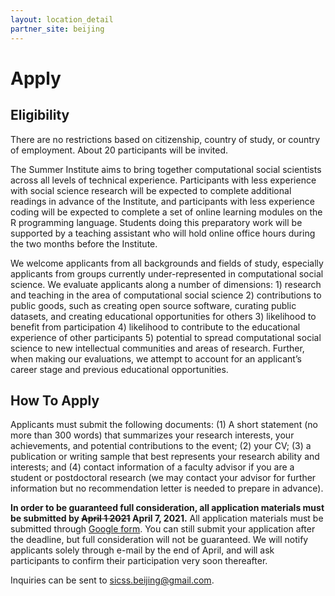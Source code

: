 ```yaml
---
layout: location_detail
partner_site: beijing
---
```


# Apply

## Eligibility

There are no restrictions based on citizenship, country of study, or country of employment. About 20 participants will be invited.

The Summer Institute aims to bring together computational social scientists across all levels of technical experience. Participants with less experience with social science research will be expected to complete additional readings in advance of the Institute, and participants with less experience coding will be expected to complete a set of online learning modules on the R programming language. Students doing this preparatory work will be supported by a teaching assistant who will hold online office hours during the two months before the Institute.

We welcome applicants from all backgrounds and fields of study, especially applicants from groups currently under-represented in computational social science. We evaluate applicants along a number of dimensions: 1) research and teaching in the area of computational social science 2) contributions to public goods, such as creating open source software, curating public datasets, and creating educational opportunities for others 3) likelihood to benefit from participation 4) likelihood to contribute to the educational experience of other participants 5) potential to spread computational social science to new intellectual communities and areas of research. Further, when making our evaluations, we attempt to account for an applicant’s career stage and previous educational opportunities.

## How To Apply

Applicants must submit the following documents: (1) A short statement (no more than 300 words) that summarizes your research interests, your achievements, and potential contributions to the event; (2) your CV; (3) a publication or writing sample that best represents your research ability and interests; and (4) contact information of a faculty advisor if you are a student or postdoctoral research (we may contact your advisor for further information but no recommendation letter is needed to prepare in advance).


**In order to be guaranteed full consideration, all application materials must be submitted by ~~April 1 2021~~ April 7, 2021.** All application materials must be submitted through [Google form](https://forms.gle/LiAFEw4bPgSYKUxH8). You can still submit your application after the deadline, but full consideration will not be guaranteed. We will notify applicants solely through e-mail by the end of April, and will ask participants to confirm their participation very soon thereafter.

Inquiries can be sent to sicss.beijing@gmail.com.

